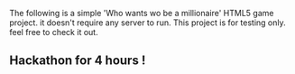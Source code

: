 The following is a simple 'Who wants wo be a millionaire' HTML5 game project. it doesn't require any server to run.
This project is for testing only. feel free to check it out.
## Hackathon for 4 hours !
